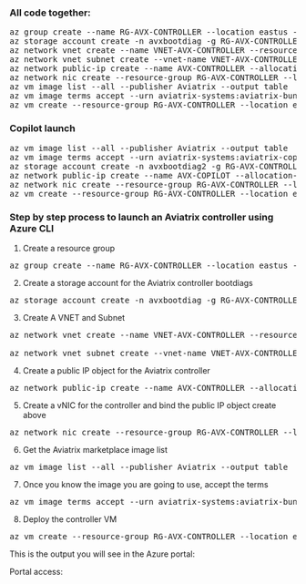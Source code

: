### All code together:
<pre lang= >
az group create --name RG-AVX-CONTROLLER --location eastus --output table
az storage account create -n avxbootdiag -g RG-AVX-CONTROLLER -l eastus --sku Standard_LRS
az network vnet create --name VNET-AVX-CONTROLLER --resource-group RG-AVX-CONTROLLER --location eastus --address-prefix 10.0.0.0/24
az network vnet subnet create --vnet-name VNET-AVX-CONTROLLER --name SUB1 --resource-group RG-AVX-CONTROLLER --address-prefixes 10.0.0.0/24 --output table
az network public-ip create --name AVX-CONTROLLER --allocation-method Static --resource-group  RG-AVX-CONTROLLER --location eastus --sku Basic
az network nic create --resource-group RG-AVX-CONTROLLER --location eastus --name AVX-CONTROLLER-eth0 --vnet-name VNET-AVX-CONTROLLER --subnet SUB1 --public-ip-address  AVX-CONTROLLER --private-ip-address 10.0.0.4
az vm image list --all --publisher Aviatrix --output table
az vm image terms accept --urn aviatrix-systems:aviatrix-bundle-payg:aviatrix-enterprise-bundle-byol:5.13.6
az vm create --resource-group RG-AVX-CONTROLLER --location eastus --name AVX-CONTROLLER --size Standard_D4S_v3 --nics AVX-CONTROLLER-eth0 --image aviatrix-systems:aviatrix-bundle-payg:aviatrix-enterprise-bundle-byol:5.13.6 --admin-username "<username>" --admin-password "<password>" --boot-diagnostics-storage avxbootdiag3 --no-wait
</pre>

### Copilot launch
<pre lang= >
az vm image list --all --publisher Aviatrix --output table
az vm image terms accept --urn aviatrix-systems:aviatrix-copilot:avx-cplt-byol-01:1.1.4
az storage account create -n avxbootdiag2 -g RG-AVX-CONTROLLER -l eastus --sku Standard_LRS
az network public-ip create --name AVX-COPILOT --allocation-method Static --resource-group  RG-AVX-CONTROLLER --location eastus --sku Basic
az network nic create --resource-group RG-AVX-CONTROLLER --location eastus --name AVX-COPILOT-eth0 --vnet-name VNET-AVX-CONTROLLER --subnet SUB1 --public-ip-address  AVX-COPILOT --private-ip-address 10.0.0.5
az vm create --resource-group RG-AVX-CONTROLLER --location eastus --name AVX-COPILOT --size Standard_D4S_v3 --nics AVX-COPILOT-eth0 --image aviatrix-systems:aviatrix-copilot:avx-cplt-byol-01:1.1.4 --admin-username <admin user> --admin-password <password> --boot-diagnostics-storage avxbootdiag2 --no-wait
</pre>

### Step by step process to launch an Aviatrix controller using Azure CLI

1.	Create a resource group
<pre lang= >
az group create --name RG-AVX-CONTROLLER --location eastus --output table
</pre>

2.	Create a storage account for the Aviatrix controller bootdiags
<pre lang= >
az storage account create -n avxbootdiag -g RG-AVX-CONTROLLER -l eastus --sku Standard_LRS
</pre>
3.	Create A VNET and Subnet
<pre lang= >
az network vnet create --name VNET-AVX-CONTROLLER --resource-group RG-AVX-CONTROLLER --location eastus --address-prefix 10.0.0.0/24

az network vnet subnet create --vnet-name VNET-AVX-CONTROLLER --name SUB1 --resource-group RG-AVX-CONTROLLER --address-prefixes 10.0.0.0/24 --output table
</pre>

4.	Create a public IP object for the Aviatrix controller
<pre lang= >
az network public-ip create --name AVX-CONTROLLER --allocation-method Static --resource-group  RG-AVX-CONTROLLER --location eastus --sku Basic
</pre>

5.	Create a vNIC for the controller and bind the public IP object create above
<pre lang= >
az network nic create --resource-group RG-AVX-CONTROLLER --location eastus --name AVX-CONTROLLER-eth0 --vnet-name VNET-AVX-CONTROLLER --subnet SUB1 --public-ip-address  AVX-CONTROLLER --private-ip-address 10.0.0.4
</pre>

6.	Get the Aviatrix marketplace image list
<pre lang= >
az vm image list --all --publisher Aviatrix --output table
</pre>

7.	Once you know the image you are going to use, accept the terms
<pre lang= >
az vm image terms accept --urn aviatrix-systems:aviatrix-bundle-payg:aviatrix-enterprise-bundle-byol:5.13.6
</pre>

8.	Deploy the controller VM
<pre lang= >
az vm create --resource-group RG-AVX-CONTROLLER --location eastus --name AVX-CONTROLLER --size Standard_DS3_v2 --nics AVX-CONTROLLER-eth0 --image aviatrix-systems:aviatrix-bundle-payg:aviatrix-enterprise-bundle-byol:5.13.6 --admin-username "<username>" --admin-password "<password>" --boot-diagnostics-storage avxbootdiag --no-wait
</pre>

This is the output you will see in the Azure portal:

Portal access:
 


